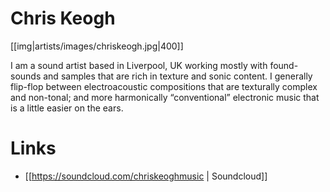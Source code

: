 # Chris Keogh

[[img|artists/images/chriskeogh.jpg|400]]

I am a sound artist based in Liverpool, UK working mostly with found-sounds and samples that are rich in texture and sonic content. I generally flip-flop between electroacoustic compositions that are texturally complex and non-tonal; and more harmonically “conventional” electronic music that is a little easier on the ears. 

# Links
* [[https://soundcloud.com/chriskeoghmusic | Soundcloud]]
 




